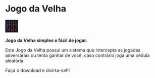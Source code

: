 # Jogo da Velha

<img src="assets/img/Logo.jpg" height="40" width="40">


**Jogo da Velha simples e fácil de 
jogar.**

Este Jogo da Velha possui um sistema que intercepta as jogadas adversárias ou tenta ganhar de você, caso contrário joga uma cédula aleatória.

Faça o download e divirta-se!!!
